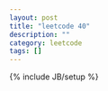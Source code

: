 ```yaml
---
layout: post
title: "leetcode 40"
description: ""
category: leetcode
tags: []
---
```

{% include JB/setup %}

